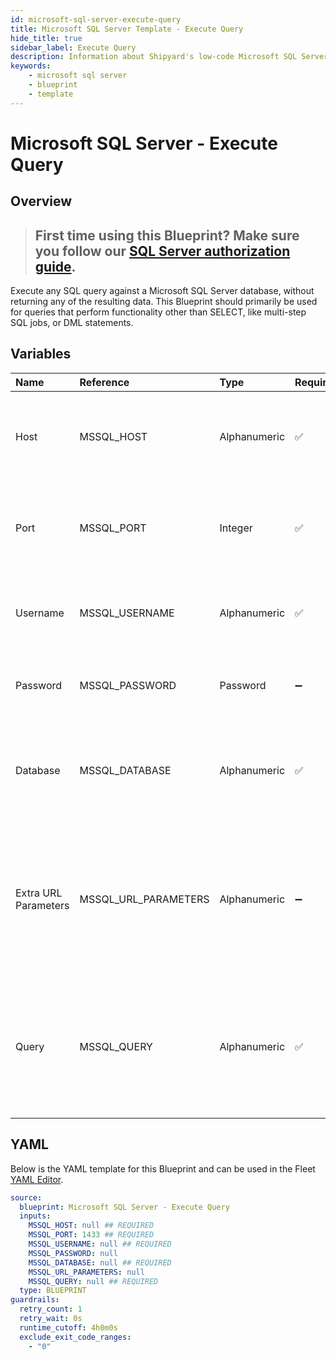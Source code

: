 ```yaml
---
id: microsoft-sql-server-execute-query
title: Microsoft SQL Server Template - Execute Query
hide_title: true
sidebar_label: Execute Query
description: Information about Shipyard's low-code Microsoft SQL Server Execute Query blueprint. Execute any SQL query against a Microsoft SQL Server database. Perfect for creating multi-step SQL jobs, executing DML statements, or running scheduled queries.
keywords:
    - microsoft sql server
    - blueprint
    - template
---
```


# Microsoft SQL Server - Execute Query

## Overview

> ## **First time using this Blueprint? Make sure you follow our [SQL Server authorization guide](https://www.shipyardapp.com/docs/blueprint-library/microsoft-sql-server/microsoft-sql-server-authorization/)**.

Execute any SQL query against a Microsoft SQL Server database, without returning any of the resulting data. This Blueprint should primarily be used for queries that perform functionality other than SELECT, like multi-step SQL jobs, or DML statements.



## Variables

| Name                 | Reference            | Type         | Required           | Default | Options | Description                                                                                                       |
|:---------------------|:---------------------|:-------------|:-------------------|:--------|:--------|:------------------------------------------------------------------------------------------------------------------|
| Host                 | MSSQL_HOST           | Alphanumeric | :white_check_mark: | -       | -       | The domain or the IP address of the database you want to connect to.                                              |
| Port                 | MSSQL_PORT           | Integer      | :white_check_mark: | 1433    | -       | Number for the database port to connect to. Defaults to 1433.                                                     |
| Username             | MSSQL_USERNAME       | Alphanumeric | :white_check_mark: | -       | -       | Name of the user to connect to the database with.                                                                 |
| Password             | MSSQL_PASSWORD       | Password     | :heavy_minus_sign: | -       | -       | Password associated to the provided username.                                                                     |
| Database             | MSSQL_DATABASE       | Alphanumeric | :white_check_mark: | -       | -       | Name of the database in the Microsoft SQL Server to connect to.                                                   |
| Extra URL Parameters | MSSQL_URL_PARAMETERS | Alphanumeric | :heavy_minus_sign: | -       | -       | Extra parameters that will be placed at the end of the connection string, after the "?". Must be separated by "&" |
| Query                | MSSQL_QUERY          | Alphanumeric | :white_check_mark: | -       | -       | Any SQL query that runs a job against the database (CREATE, DROP, INSERT, etc.). Formatting is ignored.           |


## YAML

Below is the YAML template for this Blueprint and can be used in the Fleet [YAML Editor](../../reference/fleets/yaml-editor.md).

```yaml
source:
  blueprint: Microsoft SQL Server - Execute Query
  inputs:
    MSSQL_HOST: null ## REQUIRED
    MSSQL_PORT: 1433 ## REQUIRED
    MSSQL_USERNAME: null ## REQUIRED
    MSSQL_PASSWORD: null 
    MSSQL_DATABASE: null ## REQUIRED
    MSSQL_URL_PARAMETERS: null 
    MSSQL_QUERY: null ## REQUIRED
  type: BLUEPRINT
guardrails:
  retry_count: 1
  retry_wait: 0s
  runtime_cutoff: 4h0m0s
  exclude_exit_code_ranges:
    - "0"
```
